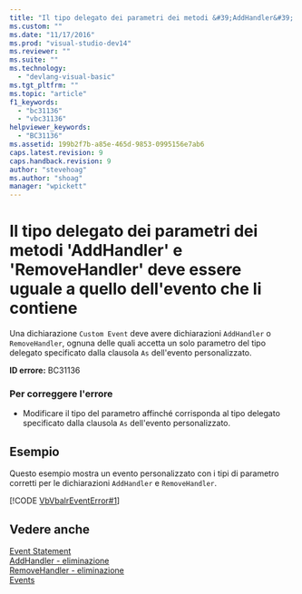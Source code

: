 ```yaml
---
title: "Il tipo delegato dei parametri dei metodi &#39;AddHandler&#39; e &#39;RemoveHandler&#39; deve essere uguale a quello dell&#39;evento che li contiene | Microsoft Docs"
ms.custom: ""
ms.date: "11/17/2016"
ms.prod: "visual-studio-dev14"
ms.reviewer: ""
ms.suite: ""
ms.technology: 
  - "devlang-visual-basic"
ms.tgt_pltfrm: ""
ms.topic: "article"
f1_keywords: 
  - "bc31136"
  - "vbc31136"
helpviewer_keywords: 
  - "BC31136"
ms.assetid: 199b2f7b-a85e-465d-9853-0995156e7ab6
caps.latest.revision: 9
caps.handback.revision: 9
author: "stevehoag"
ms.author: "shoag"
manager: "wpickett"
---
```

# Il tipo delegato dei parametri dei metodi &#39;AddHandler&#39; e &#39;RemoveHandler&#39; deve essere uguale a quello dell&#39;evento che li contiene
Una dichiarazione `Custom Event` deve avere dichiarazioni `AddHandler` o `RemoveHandler`, ognuna delle quali accetta un solo parametro del tipo delegato specificato dalla clausola `As` dell'evento personalizzato.  
  
 **ID errore:** BC31136  
  
### Per correggere l'errore  
  
-   Modificare il tipo del parametro affinché corrisponda al tipo delegato specificato dalla clausola `As` dell'evento personalizzato.  
  
## Esempio  
 Questo esempio mostra un evento personalizzato con i tipi di parametro corretti per le dichiarazioni `AddHandler` e `RemoveHandler`.  
  
 [!CODE [VbVbalrEventError#1](../CodeSnippet/VS_Snippets_VBCSharp/VbVbalrEventError#1)]  
  
## Vedere anche  
 [Event Statement](/dotnet/visual-basic/language-reference/statements/event-statement)   
 [AddHandler \- eliminazione](http://msdn.microsoft.com/it-it/fc464cf8-582c-48a6-a9c2-185c4c3d5ff8)   
 [RemoveHandler \- eliminazione](http://msdn.microsoft.com/it-it/35c17f61-6e22-4b87-b6e1-3ed0c27a88a0)   
 [Events](/dotnet/visual-basic/programming-guide/language-features/events/events)